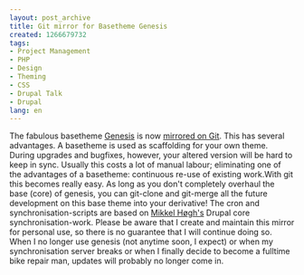 ```yaml
---
layout: post_archive
title: Git mirror for Basetheme Genesis
created: 1266679732
tags:
- Project Management
- PHP
- Design
- Theming
- CSS
- Drupal Talk
- Drupal
lang: en
---
```

The fabulous basetheme [Genesis](http://drupal.org/project/genesis) is now [mirrored on Git](http://github.com/berkes/Genesis). This has several advantages. A basetheme is used as scaffolding for your own theme. During upgrades and bugfixes, however, your altered version will be hard to keep in sync. Usually this costs a lot of manual labour; eliminating one of the advantages of a basetheme: continuous re-use of existing work.With git this becomes really easy. As long as you don't completely overhaul the base (core) of genesis, you can git-clone and git-merge all the future development on this base theme into your derivative! The cron and synchronisation-scripts are based on [Mikkel Høgh's](http://mikkel.hoegh.org/blog/2008/feb/19/a_git_mirror_for_drupal_cvs/) Drupal core synchronisation-work. Please be aware that I create and maintain this mirror for personal use, so there is no guarantee that I will continue doing so. When I no longer use genesis (not anytime soon, I expect) or when my synchronisation server breaks or when I finally decide to become a fulltime bike repair man, updates will probably no longer come in.
